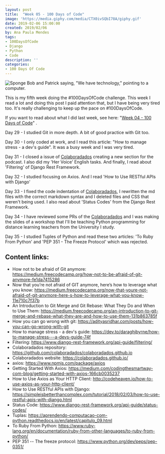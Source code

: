 ```yaml
---
layout: post
title:  "Week 05 - 100 Days of Code"
image: 'https://media.giphy.com/media/CTX0ivSQbI78A/giphy.gif'
date: 2019-02-06 15:00:00
created: 2019/02/06
by: Ana Paula Mendes
tags:
- 100DaysOfCode
- Django
- Python
- Code
description: ''
categories:
- 100 Days Of Code
---
```


![Sponge Bob and Patrick saying, "We have technology," pointing to a computer.](https://media.giphy.com/media/CTX0ivSQbI78A/giphy.gif)

This is my fifth week doing the #100DaysOfCode challenge. This week I read a lot and doing this post I paid attention that, but I have being very tired too. It's really challenging to keep up the pace on #100DaysOfCode.

If you want to read about what I did last week, see here: "[Week 04 - 100 Days of Code](https://anapauladsmendes.github.io/week-04-100-days-of-code/)" .

Day 29 - I studied Git in more depth. A bit of good practice with Git too.

Day 30 -  I only coded at work, and I read this article: "How to manage stress - a dev's guide". It was a busy week and I was very tired.

Day 31 - I closed a issue of [Colaboradados](https://github.com/colaboradados/colaboradados.github.io) creating a new section for the podcast. I also did my 'Her Voice' English tasks. And finally, I read about 'Filtering' of Django Rest Framework.

Day 32 - I studied focusing on Axios. And I read 'How to Use RESTful APIs with Django'

Day 33 - I fixed the code indentation of [Colaboradados](https://github.com/colaboradados/colaboradados.github.io), I rewritten the md files with the correct markdown syntax and I deleted files and CSS that weren't being used. I also read about 'Status Codes' from the Django Rest Framework.

Day 34 - I have reviewed some PRs of the [Colaboradados](https://github.com/colaboradados/colaboradados.github.io) and I was making the slides of a workshop that I'll be teaching Python programming for distance learning teachers from the University I study.

Day 35 - I studied Tuples of Python and read these two articles: 'To Ruby From Python' and 'PEP 351 - The Freeze Protocol' which was rejected.

## Content links:

- How not to be afraid of Git anymore: https://medium.freecodecamp.org/how-not-to-be-afraid-of-git-anymore-fe1da7415286
- Now that you’re not afraid of GIT anymore, here’s how to leverage what you know: https://medium.freecodecamp.org/now-that-youre-not-afraid-of-git-anymore-here-s-how-to-leverage-what-you-know-11e710c7f37b
- An Introduction to Git Merge and Git Rebase: What They Do and When to Use Them: https://medium.freecodecamp.org/an-introduction-to-git-merge-and-rebase-what-they-are-and-how-to-use-them-131b863785f
- How you can go wrong with git: https://adityasridhar.com/posts/how-you-can-go-wrong-with-git
- How to manage stress - a dev's guide: https://dev.to/daraghjbyrne/how-to-manage-stress---a-devs-guide-74f
- Filtering: https://www.django-rest-framework.org/api-guide/filtering/
- Colaboradados repository: https://github.com/colaboradados/colaboradados.github.io
- Colaboradados website: https://colaboradados.github.io/
- axios: https://www.npmjs.com/package/axios
- Getting Started With Axios: https://medium.com/codingthesmartway-com-blog/getting-started-with-axios-166cb0035237
- How to Use Axios as Your HTTP Client: http://codeheaven.io/how-to-use-axios-as-your-http-client/
- How to Use RESTful APIs with Django: https://simpleisbetterthancomplex.com/tutorial/2018/02/03/how-to-use-restful-apis-with-django.html
- Status Code: https://www.django-rest-framework.org/api-guide/status-codes/
-  Tuplas: https://aprendendo-computacao-com-python.readthedocs.io/en/latest/capitulo_09.html
- To Ruby From Python: https://www.ruby-lang.org/en/documentation/ruby-from-other-languages/to-ruby-from-python/
- PEP 351 -- The freeze protocol: https://www.python.org/dev/peps/pep-0351/
